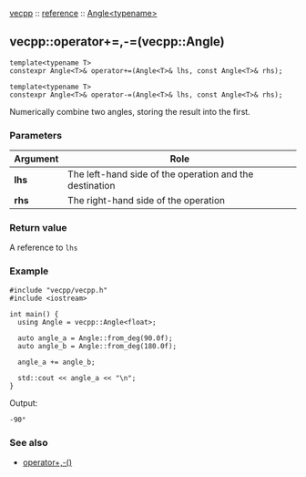 [vecpp](../../) :: [reference](../) :: [Angle<typename\>](./)
## vecpp::operator+=,-=(vecpp::Angle)

```
template<typename T>
constexpr Angle<T>& operator+=(Angle<T>& lhs, const Angle<T>& rhs);

template<typename T>
constexpr Angle<T>& operator-=(Angle<T>& lhs, const Angle<T>& rhs);
```
Numerically combine two angles, storing the result into the first.

### Parameters

Argument   | Role
-----------|---------------------------------
**lhs**    | The left-hand side of the operation and the destination
**rhs**    | The right-hand side of the operation

### Return value

A reference to `lhs`

### Example

```
#include "vecpp/vecpp.h"
#include <iostream>

int main() {
  using Angle = vecpp::Angle<float>;

  auto angle_a = Angle::from_deg(90.0f);
  auto angle_b = Angle::from_deg(180.0f);

  angle_a += angle_b;

  std::cout << angle_a << "\n";
}
```

Output:
```
-90°
```

### See also

* [operator+,-()](arithmetic.md)